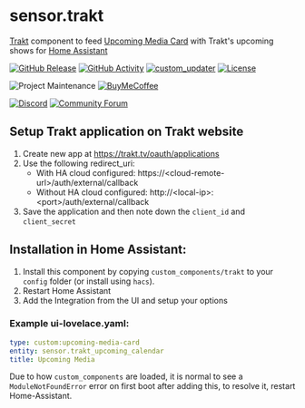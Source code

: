 # sensor.trakt

[Trakt](https://www.trakt.tv) component to feed [Upcoming Media Card](https://github.com/custom-cards/upcoming-media-card) with
Trakt's upcoming shows for [Home Assistant](https://www.home-assistant.io/)

[![GitHub Release][releases-shield]][releases]
[![GitHub Activity][commits-shield]][commits]
[![custom_updater][customupdaterbadge]][customupdater]
[![License][license-shield]](LICENSE.md)

![Project Maintenance][maintenance-shield]
[![BuyMeCoffee][buymecoffeebadge]][buymecoffee]

[![Discord][discord-shield]][discord]
[![Community Forum][forum-shield]][forum]

## Setup Trakt application on Trakt website

1. Create new app at https://trakt.tv/oauth/applications
2. Use the following redirect_uri:
   - With HA cloud configured: https://\<cloud-remote-url>/auth/external/callback
   - Without HA cloud configured: http://\<local-ip>:\<port>/auth/external/callback
3. Save the application and then note down the `client_id` and `client_secret`

## Installation in Home Assistant:

1. Install this component by copying `custom_components/trakt` to your `config` folder (or install using `hacs`).
2. Restart Home Assistant
3. Add the Integration from the UI and setup your options

### Example ui-lovelace.yaml:

```yaml
type: custom:upcoming-media-card
entity: sensor.trakt_upcoming_calendar
title: Upcoming Media
```

Due to how `custom_components` are loaded, it is normal to see a `ModuleNotFoundError` error on first boot after adding this, to resolve it, restart Home-Assistant.

[buymecoffee]: https://www.buymeacoffee.com/iantrich
[buymecoffeebadge]: https://img.shields.io/badge/buy%20me%20a%20coffee-donate-yellow.svg?style=for-the-badge
[commits-shield]: https://img.shields.io/github/commit-activity/y/custom-components/sensor.trakt.svg?style=for-the-badge
[commits]: https://github.com/custom-components/sensor.trakt/commits/master
[customupdater]: https://github.com/custom-components/custom_updater
[customupdaterbadge]: https://img.shields.io/badge/custom__updater-true-success.svg?style=for-the-badge
[discord]: https://discord.gg/Qa5fW2R
[discord-shield]: https://img.shields.io/discord/330944238910963714.svg?style=for-the-badge
[forum-shield]: https://img.shields.io/badge/community-forum-brightgreen.svg?style=for-the-badge
[forum]: https://community.home-assistant.io/t/trakt-tv-component/111897
[license-shield]: https://img.shields.io/github/license/custom-components/sensor.trakt.svg?style=for-the-badge
[maintenance-shield]: https://img.shields.io/badge/maintainer-Ian%20Richardson%20%40iantrich-blue.svg?style=for-the-badge
[releases-shield]: https://img.shields.io/github/release/custom-components/sensor.trakt.svg?style=for-the-badge
[releases]: https://github.com/custom-components/sensor.trakt/releases
